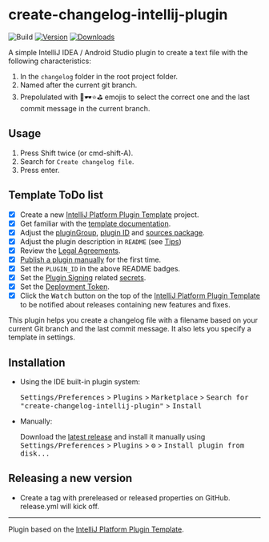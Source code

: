 # create-changelog-intellij-plugin

![Build](https://github.com/AfzalivE/create-changelog-intellij-plugin/workflows/Build/badge.svg)
[![Version](https://img.shields.io/jetbrains/plugin/v/24100-create-changelog-file.svg)](https://plugins.jetbrains.com/plugin/24100-create-changelog-file)
[![Downloads](https://img.shields.io/jetbrains/plugin/d/24100-create-changelog-file.svg)](https://plugins.jetbrains.com/plugin/24100-create-changelog-file)

A simple IntelliJ IDEA / Android Studio plugin to create a text file with the following characteristics:
1. In the `changelog` folder in the root project folder.
2. Named after the current git branch.
3. Prepolulated with 🐛🕶⭐⛳ emojis to select the correct one and the last commit message in the current branch.

## Usage

1. Press Shift twice (or cmd-shift-A).
2. Search for `Create changelog file`.
3. Press enter.

## Template ToDo list
- [x] Create a new [IntelliJ Platform Plugin Template][template] project.
- [x] Get familiar with the [template documentation][template].
- [x] Adjust the [pluginGroup](./gradle.properties), [plugin ID](./src/main/resources/META-INF/plugin.xml) and [sources package](./src/main/kotlin).
- [x] Adjust the plugin description in `README` (see [Tips][docs:plugin-description])
- [x] Review the [Legal Agreements](https://plugins.jetbrains.com/docs/marketplace/legal-agreements.html?from=IJPluginTemplate).
- [x] [Publish a plugin manually](https://plugins.jetbrains.com/docs/intellij/publishing-plugin.html?from=IJPluginTemplate) for the first time.
- [x] Set the `PLUGIN_ID` in the above README badges.
- [x] Set the [Plugin Signing](https://plugins.jetbrains.com/docs/intellij/plugin-signing.html?from=IJPluginTemplate) related [secrets](https://github.com/JetBrains/intellij-platform-plugin-template#environment-variables).
- [x] Set the [Deployment Token](https://plugins.jetbrains.com/docs/marketplace/plugin-upload.html?from=IJPluginTemplate).
- [x] Click the <kbd>Watch</kbd> button on the top of the [IntelliJ Platform Plugin Template][template] to be notified about releases containing new features and fixes.

<!-- Plugin description -->
This plugin helps you create a changelog file with a filename based on your current Git branch and 
the last commit message. It also lets you specify a template in settings.
<!-- Plugin description end -->

## Installation

- Using the IDE built-in plugin system:
  
  <kbd>Settings/Preferences</kbd> > <kbd>Plugins</kbd> > <kbd>Marketplace</kbd> > <kbd>Search for "create-changelog-intellij-plugin"</kbd> >
  <kbd>Install</kbd>
  
- Manually:

  Download the [latest release](https://github.com/AfzalivE/create-changelog-intellij-plugin/releases/latest) and install it manually using
  <kbd>Settings/Preferences</kbd> > <kbd>Plugins</kbd> > <kbd>⚙️</kbd> > <kbd>Install plugin from disk...</kbd>

## Releasing a new version

- Create a tag with prereleased or released properties on GitHub. release.yml will kick off.

---
Plugin based on the [IntelliJ Platform Plugin Template][template].

[template]: https://github.com/JetBrains/intellij-platform-plugin-template
[docs:plugin-description]: https://plugins.jetbrains.com/docs/intellij/plugin-user-experience.html#plugin-description-and-presentation
